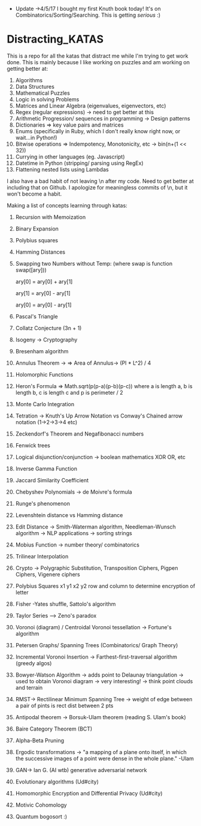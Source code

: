 * Update ->4/5/17  I bought my first Knuth book today! It's on Combinatorics/Sorting/Searching. This is getting *serious* :)

# Distracting_KATAS
This is a repo for all the katas that distract me while I'm trying to get work done. 
This is mainly because I like working on puzzles and am working on getting better at:
  1. Algorithms
  2. Data Structures
  3. Mathematical Puzzles
  4. Logic in solving Problems
  5. Matrices and Linear Algebra (eigenvalues, eigenvectors, etc)
  6. Regex (regular expressions) -> need to get better at this
  7. Arithmetic Progression/ sequences in programming -> Design patterns
  8. Dictionaries => key value pairs and matrices
  9. Enums (specifically in Ruby, which I don't really know right now, or wait...in Python!)
  10. Bitwise operations => Indempotency, Monotonicity, etc -> bin(n+(1 << 32))
  11. Currying in other languages (eg. Javascript)
  12. Datetime in Python (stripping/ parsing using RegEx)
  13. Flattening nested lists using Lambdas

I also have a bad habit of not leaving \n after my code. Need to get better at including that on Github.
I apologize for meaningless commits of \n, but it won't become a habit.

Making a list of concepts learning through katas:
 1. Recursion  with Memoization
 2. Binary Expansion
 3. Polybius squares
 4. Hamming Distances
 5. Swapping two Numbers without Temp: (where swap is function swap([ary]))
 
      ary[0] = ary[0] + ary[1]
      
      ary[1] = ary[0] - ary[1]
      
      ary[0] = ary[0] - ary[1]
      
 6. Pascal's Triangle
 7. Collatz Conjecture (3n + 1)
 8. Isogeny -> Cryptography
 9. Bresenham algorithm
 10. Annulus Theorem -> => Area of Annulus-> (PI * L^2) / 4
 11. Holomorphic Functions
 12. Heron's Formula => Math.sqrt(p(p-a)(p-b)(p-c)) where a is length a, b is length b, c is length c and p is perimeter / 2
 13. Monte Carlo Integration
 14. Tetration -> Knuth's Up Arrow Notation vs Conway's Chained arrow notation (1->2->3->4 etc)
 15. Zeckendorf's Theorem and Negafibonacci numbers
 16. Fenwick trees
 17. Logical disjunction/conjunction -> boolean mathematics XOR OR, etc
 18. Inverse Gamma Function
 19. Jaccard Similarity Coefficient
 20. Chebyshev Polynomials -> de Moivre's formula
 21. Runge's phenomenon
 22. Levenshtein distance vs Hamming distance
 23. Edit Distance -> Smith-Waterman algorithm, Needleman-Wunsch algorithm -> NLP applications -> sorting strings
 24. Mobius Function -> number theory/ combinatorics
 25. Trilinear Interpolation
 26. Crypto -> Polygraphic Substitution, Transposition Ciphers, Pigpen Ciphers, Vigenere ciphers
 27. Polybius Squares x1 y1 x2 y2 row and column to determine encryption of letter
 28. Fisher -Yates shuffle, Sattolo's algorithm
 29. Taylor Series --> Zeno's paradox
 30. Voronoi (diagram) / Centroidal Voronoi tessellation -> Fortune's algorithm
 31. Petersen Graphs/ Spanning Trees (Combinatorics/ Graph Theory)
 32. Incremental Voronoi Insertion -> Farthest-first-traversal algorithm (greedy algos)
 33. Bowyer-Watson Algorithm -> adds point to Delaunay triangulation -> used to obtain Voronoi diagram -> very interesting! -> think     point clouds and terrain
 34. RMST-> Rectilinear Minimum Spanning Tree -> weight of edge between a pair of pints is rect dist between 2 pts
 35. Antipodal theorem -> Borsuk-Ulam theorem (reading S. Ulam's book)
 36. Baire Category Theorem (BCT)
 37. Alpha-Beta Pruning
 38. Ergodic transformations -> "a mapping of a plane onto itself, in which the successive images of a point were dense in the whole   plane." -Ulam
 39. GAN-> Ian G. (AI wtb) generative adversarial network
 40. Evolutionary algorithms (Ud#city)
 41. Homomorphic Encryption and Differential Privacy (Ud#city)
 42. Motivic Cohomology 
 43. Quantum bogosort :)
